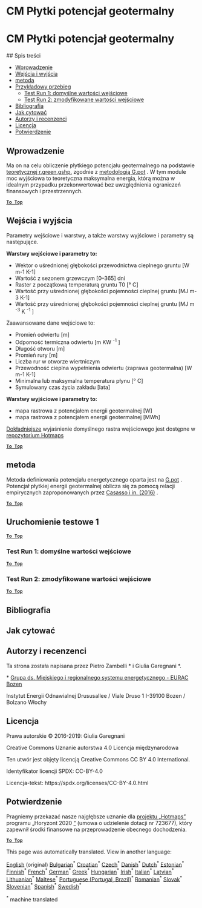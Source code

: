 <h1> <a class="anchor" id="cm-shallow-geothermal-potential" href="#cm-shallow-geothermal-potential"><i class="fa fa-link"></i></a> CM Płytki potencjał geotermalny </h1><h1> <a class="anchor" id="cm-shallow-geothermal-potential" href="#cm-shallow-geothermal-potential"><i class="fa fa-link"></i></a> CM Płytki potencjał geotermalny </h1><p> ## Spis treści </p><ul><li> <a href="#introduction">Wprowadzenie</a> </li><li> <a href="#inputs-and-outputs">Wejścia i wyjścia</a> </li><li> <a href="#method">metoda</a> </li><li> <a href="#sample-run">Przykładowy przebieg</a> <ul><li> <a href="#test-run-1-default-input-values">Test Run 1: domyślne wartości wejściowe</a> </li><li> <a href="#test-run-2-modified-input-values">Test Run 2: zmodyfikowane wartości wejściowe</a> </li></ul></li><li> <a href="#references">Bibliografia</a> </li><li> <a href="#how-to-cite">Jak cytować</a> </li><li> <a href="#authors-and-reviewers">Autorzy i recenzenci</a> </li><li> <a href="#license">Licencja</a> </li><li> <a href="#acknowledgement">Potwierdzenie</a> </li></ul><h2> <a class="anchor" id="introduction" href="#introduction"><i class="fa fa-link"></i></a> Wprowadzenie </h2><p> Ma on na celu obliczenie płytkiego potencjału geotermalnego na podstawie <a href="https://grass.osgeo.org/grass76/manuals/addons/r.green.gshp.theoretical.html">teoretycznej r.green.gshp.</a> zgodnie z <a href="https://www.sciencedirect.com/science/article/pii/S0360544216303358">metodologią G.pot</a> . W tym module moc wyjściowa to teoretyczna maksymalna energia, którą można w idealnym przypadku przekonwertować bez uwzględnienia ograniczeń finansowych i przestrzennych. </p><p><ins> <code><strong><a href="#table-of-contents">To Top</a></strong></code> </ins> </p><h2> <a class="anchor" id="inputs-and-outputs" href="#inputs-and-outputs"><i class="fa fa-link"></i></a> Wejścia i wyjścia </h2><p> Parametry wejściowe i warstwy, a także warstwy wyjściowe i parametry są następujące. </p><p> <strong>Warstwy wejściowe i parametry to:</strong> </p><ul><li> Wektor o uśrednionej głębokości przewodnictwa cieplnego gruntu [W m-1 K-1] </li><li> Wartość z sezonem grzewczym [0–365] dni </li><li> Raster z początkową temperaturą gruntu T0 [° C] </li><li> Wartość przy uśrednionej głębokości pojemności cieplnej gruntu [MJ m-3 K-1] </li><li> Wartość przy uśrednionej głębokości pojemności cieplnej gruntu [MJ m <sup>-3</sup> K <sup>-1</sup> ] </li></ul><p> Zaawansowane dane wejściowe to: </p><ul><li> Promień odwiertu [m] </li><li> Odporność termiczna odwiertu [m KW <sup>-1</sup> ] </li><li> Długość otworu [m] </li><li> Promień rury [m] </li><li> Liczba rur w otworze wiertniczym </li><li> Przewodność cieplna wypełnienia odwiertu (zaprawa geotermalna) [W m-1 K-1] </li><li> Minimalna lub maksymalna temperatura płynu [° C] </li><li> Symulowany czas życia zakładu [lata] </li></ul><p> <strong>Warstwy wyjściowe i parametry to:</strong> </p><ul><li> mapa rastrowa z potencjałem energii geotermalnej [W] </li><li> mapa rastrowa z potencjałem energii geotermalnej [MWh] </li></ul><p> <a href="https://gitlab.com/hotmaps/potential/potential_geothermal_raster">Dokładniejsze</a> wyjaśnienie domyślnego rastra wejściowego jest dostępne w <a href="https://gitlab.com/hotmaps/potential/potential_geothermal_raster">repozytorium Hotmaps</a> </p><p><ins> <code><strong><a href="#table-of-contents">To Top</a></strong></code> </ins> </p><h2> <a class="anchor" id="method" href="#method"><i class="fa fa-link"></i></a> metoda </h2><p> Metoda definiowania potencjału energetycznego oparta jest na <a href="https://www.sciencedirect.com/science/article/pii/S0360544216303358">G.pot</a> . Potencjał płytkiej energii geotermalnej oblicza się za pomocą relacji empirycznych zaproponowanych przez <a href="https://www.sciencedirect.com/science/article/pii/S0360544216303358">Casasso i in. (2016)</a> . </p><p><ins> <code><strong><a href="#table-of-contents">To Top</a></strong></code> </ins> </p><h2> <a class="anchor" id="test-run-1" href="#test-run-1"><i class="fa fa-link"></i></a> Uruchomienie testowe 1 </h2><p><ins> <code><strong><a href="#table-of-contents">To Top</a></strong></code> </ins> </p><h3> <a class="anchor" id="test-run-1--default-input-values" href="#test-run-1--default-input-values"><i class="fa fa-link"></i></a> Test Run 1: domyślne wartości wejściowe </h3><p><ins> <code><strong><a href="#table-of-contents">To Top</a></strong></code> </ins> </p><h3> <a class="anchor" id="test-run-2--modified-input-values" href="#test-run-2--modified-input-values"><i class="fa fa-link"></i></a> Test Run 2: zmodyfikowane wartości wejściowe </h3><p><ins> <code><strong><a href="#table-of-contents">To Top</a></strong></code> </ins> </p><h2> <a class="anchor" id="references" href="#references"><i class="fa fa-link"></i></a> Bibliografia </h2><h2> <a class="anchor" id="how-to-cite" href="#how-to-cite"><i class="fa fa-link"></i></a> Jak cytować </h2><h2> <a class="anchor" id="authors-and-reviewers" href="#authors-and-reviewers"><i class="fa fa-link"></i></a> Autorzy i recenzenci </h2><p> Ta strona została napisana przez Pietro Zambelli * i Giulia Garegnani *. </p><p> * <a href="http://www.eurac.edu/en/research/technologies/renewableenergy/researchfields/Pages/Energy-strategies-and-planning.aspx">Grupa ds. Miejskiego i regionalnego systemu energetycznego - EURAC Bozen</a> </p><p> Instytut Energii Odnawialnej Drususallee / Viale Druso 1 I-39100 Bozen / Bolzano Włochy </p><h2> <a class="anchor" id="license" href="#license"><i class="fa fa-link"></i></a> Licencja </h2><p> Prawa autorskie © 2016-2019: Giulia Garegnani </p><p> Creative Commons Uznanie autorstwa 4.0 Licencja międzynarodowa </p><p> Ten utwór jest objęty licencją Creative Commons CC BY 4.0 International. </p><p> Identyfikator licencji SPDX: CC-BY-4.0 </p><p> Licencja-tekst: https://spdx.org/licenses/CC-BY-4.0.html </p><h2> <a class="anchor" id="acknowledgement" href="#acknowledgement"><i class="fa fa-link"></i></a> Potwierdzenie </h2><p> Pragniemy przekazać nasze najgłębsze uznanie dla <a href="https://www.hotmaps-project.eu">projektu „Hotmaps”</a> programu „Horyzont 2020 <a href="https://www.hotmaps-project.eu">”</a> (umowa o udzielenie dotacji nr 723677), który zapewnił środki finansowe na przeprowadzenie obecnego dochodzenia. </p><p><ins> <code><strong><a href="#table-of-contents">To Top</a></strong></code> </ins> </p>
<!--- THIS IS A SUPER UNIQUE IDENTIFIER -->

This page was automatically translated. View in another language:

[English](../en/CM-Shallow-geothermal-potential) (original) [Bulgarian](../bg/CM-Shallow-geothermal-potential)<sup>\*</sup> [Croatian](../hr/CM-Shallow-geothermal-potential)<sup>\*</sup> [Czech](../cs/CM-Shallow-geothermal-potential)<sup>\*</sup> [Danish](../da/CM-Shallow-geothermal-potential)<sup>\*</sup> [Dutch](../nl/CM-Shallow-geothermal-potential)<sup>\*</sup> [Estonian](../et/CM-Shallow-geothermal-potential)<sup>\*</sup> [Finnish](../fi/CM-Shallow-geothermal-potential)<sup>\*</sup> [French](../fr/CM-Shallow-geothermal-potential)<sup>\*</sup> [German](../de/CM-Shallow-geothermal-potential)<sup>\*</sup> [Greek](../el/CM-Shallow-geothermal-potential)<sup>\*</sup> [Hungarian](../hu/CM-Shallow-geothermal-potential)<sup>\*</sup> [Irish](../ga/CM-Shallow-geothermal-potential)<sup>\*</sup> [Italian](../it/CM-Shallow-geothermal-potential)<sup>\*</sup> [Latvian](../lv/CM-Shallow-geothermal-potential)<sup>\*</sup> [Lithuanian](../lt/CM-Shallow-geothermal-potential)<sup>\*</sup> [Maltese](../mt/CM-Shallow-geothermal-potential)<sup>\*</sup>  [Portuguese (Portugal, Brazil)](../pt/CM-Shallow-geothermal-potential)<sup>\*</sup> [Romanian](../ro/CM-Shallow-geothermal-potential)<sup>\*</sup> [Slovak](../sk/CM-Shallow-geothermal-potential)<sup>\*</sup> [Slovenian](../sl/CM-Shallow-geothermal-potential)<sup>\*</sup> [Spanish](../es/CM-Shallow-geothermal-potential)<sup>\*</sup> [Swedish](../sv/CM-Shallow-geothermal-potential)<sup>\*</sup> 

<sup>\*</sup> machine translated
